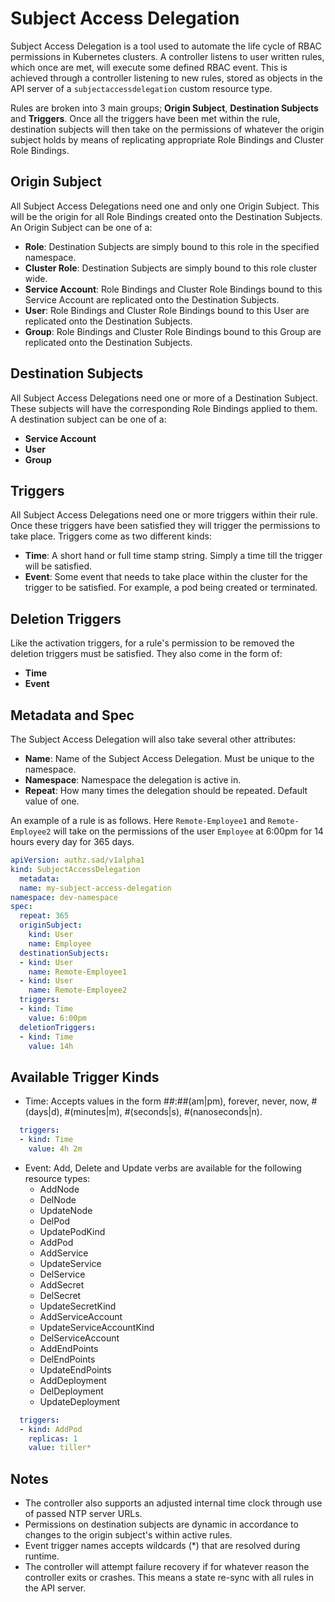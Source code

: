 # Subject Access Delegation

Subject Access Delegation is a tool used to automate the life cycle of RBAC
permissions in Kubernetes clusters. A controller listens to user written rules,
which once are met, will execute some defined RBAC event. This is achieved
through a controller listening to new rules, stored as objects in the API server
of a `subjectaccessdelegation` custom resource type.

Rules are broken into 3 main groups; **Origin Subject**, **Destination
Subjects** and **Triggers**. Once all the triggers have been met within the
rule, destination subjects will then take on the permissions of whatever the
origin subject holds by means of replicating appropriate Role Bindings and
Cluster Role Bindings.

## Origin Subject
All Subject Access Delegations need one and only one Origin Subject. This will
be the origin for all Role Bindings created onto the Destination Subjects. An
Origin Subject can be one of a:

* **Role**: Destination Subjects are simply bound to this role in the specified
  namespace.
* **Cluster Role**: Destination Subjects are simply bound to this role cluster
  wide.
* **Service Account**: Role Bindings and Cluster Role Bindings bound to this
  Service Account are replicated onto the Destination Subjects.
* **User**: Role Bindings and Cluster Role Bindings bound to this
  User are replicated onto the Destination Subjects.
* **Group**: Role Bindings and Cluster Role Bindings bound to this
  Group are replicated onto the Destination Subjects.

## Destination Subjects
All Subject Access Delegations need one or more of a Destination Subject. These
subjects will have the corresponding Role Bindings applied to them. A
destination subject can be one of a:

* **Service Account**
* **User**
* **Group**

## Triggers
All Subject Access Delegations need one or more triggers within their rule. Once
these triggers have been satisfied they will trigger the permissions to take
place. Triggers come as two different kinds:

* **Time**: A short hand or full time stamp string. Simply a time till the
  trigger will be satisfied.
* **Event**: Some event that needs to take place within the cluster for the
  trigger to be satisfied. For example, a pod being created or terminated.

## Deletion Triggers
Like the activation triggers, for a rule's permission to be removed the
deletion triggers must be satisfied. They also come in the form of:

* **Time**
* **Event**

## Metadata and Spec
The Subject Access Delegation will also take several other attributes:

* **Name**: Name of the Subject Access Delegation. Must be unique to the
  namespace.
* **Namespace**: Namespace the delegation is active in.
* **Repeat**: How many times the delegation should be repeated. Default value of
  one.

An example of a rule is as follows. Here `Remote-Employee1` and
`Remote-Employee2` will take on the permissions of the user `Employee` at 6:00pm
for 14 hours every day for 365 days.

```yaml
apiVersion: authz.sad/v1alpha1
kind: SubjectAccessDelegation
  metadata:
  name: my-subject-access-delegation
namespace: dev-namespace
spec:
  repeat: 365
  originSubject:
    kind: User
    name: Employee
  destinationSubjects:
  - kind: User
    name: Remote-Employee1
  - kind: User
    name: Remote-Employee2
  triggers:
  - kind: Time
    value: 6:00pm
  deletionTriggers:
  - kind: Time
    value: 14h
```

## Available Trigger Kinds
- Time: Accepts values in the form ##:##(am|pm), forever, never, now, #(days|d),
  #(minutes|m), #(seconds|s), #(nanoseconds|n).

```yaml
  triggers:
  - kind: Time
    value: 4h 2m
```

- Event: Add, Delete and Update verbs are available for the following
  resource types:
    - AddNode
    - DelNode
    - UpdateNode
    - DelPod
    - UpdatePodKind
    - AddPod
    - AddService
    - UpdateService
    - DelService
    - AddSecret
    - DelSecret
    - UpdateSecretKind
    - AddServiceAccount
    - UpdateServiceAccountKind
    - DelServiceAccount
    - AddEndPoints
    - DelEndPoints
    - UpdateEndPoints
    - AddDeployment
    - DelDeployment
    - UpdateDeployment

```yaml
  triggers:
  - kind: AddPod
    replicas: 1
    value: tiller*
```

## Notes
- The controller also supports an adjusted internal time clock through use of
passed NTP server URLs.
- Permissions on destination subjects are dynamic in accordance to changes to
  the origin subject's within active rules.
- Event trigger names accepts wildcards (\*) that are resolved during runtime.
- The controller will attempt failure recovery if for whatever reason the
  controller exits or crashes. This means a state re-sync with all rules in the
  API server.
